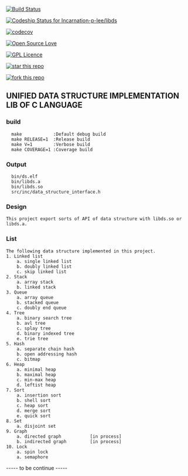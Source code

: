 [![Build Status](https://travis-ci.org/Incarnation-p-lee/libds.svg?branch=trunk)](https://travis-ci.org/Incarnation-p-lee/libds)

[ ![Codeship Status for Incarnation-p-lee/libds](https://app.codeship.com/projects/2cba2150-2287-0134-4afd-4ef69db363d6/status?branch=master)](https://app.codeship.com/projects/161167)

[![codecov](https://codecov.io/gh/Incarnation-p-lee/libds/branch/trunk/graph/badge.svg)](https://codecov.io/gh/Incarnation-p-lee/libds)

[![Open Source Love](https://badges.frapsoft.com/os/v1/open-source.svg?v=103)](https://github.com/Incarnation-p-lee/libds/) 

[![GPL Licence](https://badges.frapsoft.com/os/gpl/gpl.svg?v=103)](https://opensource.org/licenses/GPL-3.0/) 

[![star this repo](http://githubbadges.com/star.svg?user=Incarnation-p-lee&repo=libds&style=default)](https://github.com/Incarnation-p-lee/libds)

[![fork this repo](http://githubbadges.com/fork.svg?user=Incarnation-p-lee&repo=libds&style=default)](https://github.com/Incarnation-p-lee/libds/fork)


## UNIFIED DATA STRUCTURE IMPLEMENTATION LIB OF C LANGUAGE

### build
```
  make            :Default debug build
  make RELEASE=1  :Release build
  make V=1        :Verbose build
  make COVERAGE=1 :Coverage build
```

### Output
```
  bin/ds.elf
  bin/libds.a
  bin/libds.so
  src/inc/data_structure_interface.h
```

### Design

    This project export sorts of API of data structure with libds.so or libds.a.

### List

    The following data structure implemented in this project.
    1. Linked list
        a. single linked list
        b. doubly linked list
        c. skip linked list
    2. Stack
        a. array stack
        b. linked stack
    3. Queue
        a. array queue
        b. stacked queue
        c. doubly end queue
    4. Tree
        a. binary search tree
        b. avl tree
        c. splay tree
        d. binary indexed tree
        e. trie tree
    5. Hash
        a. separate chain hash
        b. open addressing hash
        c. bitmap
    6. Heap
        a. minimal heap
        b. maximal heap
        c. min-max heap
        d. leftist heap
    7. Sort
        a. insertion sort
        b. shell sort
        c. heap sort
        d. merge sort
        e. quick sort
    8. Set
        a. disjoint set
    9. Graph
        a. directed graph           [in process]
        b. indirected graph         [in process]
    10. Lock
        a. spin lock
        a. semaphore
        
----- to be continue -----

